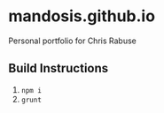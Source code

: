 # mandosis.github.io
Personal portfolio for Chris Rabuse


## Build Instructions
1. `npm i`
2. `grunt`
